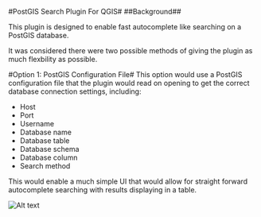 #PostGIS Search Plugin For QGIS#
##Background##

This plugin is designed to enable fast autocomplete like searching on a PostGIS database.

It was considered there were two possible methods of giving the plugin as much flexbility as possible.

#Option 1: PostGIS Configuration File#
This option would use a PostGIS configuration file that the plugin would read on opening to get the correct database connection settings, including:
- Host
- Port
- Username
- Database name
- Database table
- Database schema
- Database column
- Search method

This would enable a much simple UI that would allow for straight forward autocomplete searching with results displaying in a table.

![Alt text](C:\Projects\PostGIS_Search_Tool\PostGIS_Search_Tool_Option1.png "Option 1: PostGIS Configuration File")
